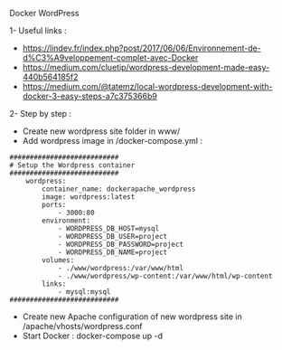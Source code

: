 Docker WordPress

1- Useful links :
 - https://lindev.fr/index.php?post/2017/06/06/Environnement-de-d%C3%A9veloppement-complet-avec-Docker
 - https://medium.com/cluetip/wordpress-development-made-easy-440b564185f2
 - https://medium.com/@tatemz/local-wordpress-development-with-docker-3-easy-steps-a7c375366b9

2- Step by step :
- Create new wordpress site folder in www/
- Add wordpress image in /docker-compose.yml :
```
###########################
# Setup the Wordpress container
###########################
    wordpress:
        container_name: dockerapache_wordpress
        image: wordpress:latest
        ports:
            - 3000:80
        environment:
            - WORDPRESS_DB_HOST=mysql
            - WORDPRESS_DB_USER=project
            - WORDPRESS_DB_PASSWORD=project
            - WORDPRESS_DB_NAME=project
        volumes:
            - ./www/wordpress:/var/www/html
            - ./www/wordpress/wp-content:/var/www/html/wp-content
        links:
            - mysql:mysql
###########################
```
- Create new Apache configuration of new wordpress site in /apache/vhosts/wordpress.conf
- Start Docker : docker-compose up -d
